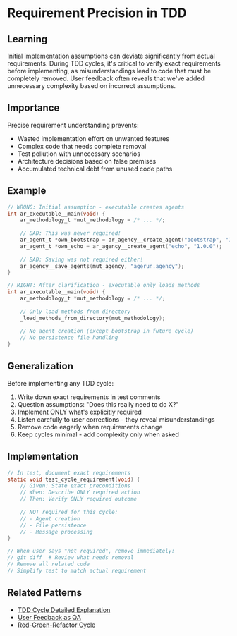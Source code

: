 # Requirement Precision in TDD

## Learning
Initial implementation assumptions can deviate significantly from actual requirements. During TDD cycles, it's critical to verify exact requirements before implementing, as misunderstandings lead to code that must be completely removed. User feedback often reveals that we've added unnecessary complexity based on incorrect assumptions.

## Importance
Precise requirement understanding prevents:
- Wasted implementation effort on unwanted features
- Complex code that needs complete removal
- Test pollution with unnecessary scenarios
- Architecture decisions based on false premises
- Accumulated technical debt from unused code paths

## Example
```c
// WRONG: Initial assumption - executable creates agents
int ar_executable__main(void) {
    ar_methodology_t *mut_methodology = /* ... */;
    
    // BAD: This was never required!
    ar_agent_t *own_bootstrap = ar_agency__create_agent("bootstrap", "1.0.0");
    ar_agent_t *own_echo = ar_agency__create_agent("echo", "1.0.0");
    
    // BAD: Saving was not required either!
    ar_agency__save_agents(mut_agency, "agerun.agency");
}

// RIGHT: After clarification - executable only loads methods
int ar_executable__main(void) {
    ar_methodology_t *mut_methodology = /* ... */;
    
    // Only load methods from directory
    _load_methods_from_directory(mut_methodology);
    
    // No agent creation (except bootstrap in future cycle)
    // No persistence file handling
}
```

## Generalization
Before implementing any TDD cycle:
1. Write down exact requirements in test comments
2. Question assumptions: "Does this really need to do X?"
3. Implement ONLY what's explicitly required
4. Listen carefully to user corrections - they reveal misunderstandings
5. Remove code eagerly when requirements change
6. Keep cycles minimal - add complexity only when asked

## Implementation
```c
// In test, document exact requirements
static void test_cycle_requirement(void) {
    // Given: State exact preconditions
    // When: Describe ONLY required action
    // Then: Verify ONLY required outcome
    
    // NOT required for this cycle:
    // - Agent creation
    // - File persistence
    // - Message processing
}

// When user says "not required", remove immediately:
// git diff  # Review what needs removal
// Remove all related code
// Simplify test to match actual requirement
```

## Related Patterns
- [TDD Cycle Detailed Explanation](tdd-cycle-detailed-explanation.md)
- [User Feedback as QA](user-feedback-as-qa.md)
- [Red-Green-Refactor Cycle](red-green-refactor-cycle.md)